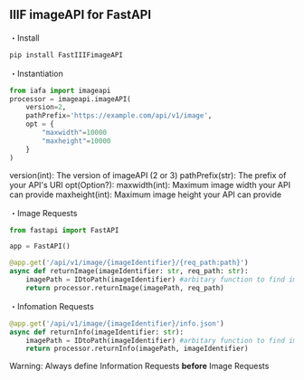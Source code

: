 ## IIIF imageAPI for FastAPI
・Install
```python
pip install FastIIIFimageAPI
```
・Instantiation
```python
from iafa import imageapi
processor = imageapi.imageAPI(
    version=2,
    pathPrefix='https://example.com/api/v1/image',
    opt = {
        "maxwidth"=10000
        "maxheight"=10000
    }
)
```
version(int): The version of imageAPI (2 or 3)
pathPrefix(str): The prefix of your API's URI
opt(Option?): 
    maxwidth(int): Maximum image width your API can provide
    maxheight(int): Maximum image height your API can provide
    
・Image Requests
```python
from fastapi import FastAPI

app = FastAPI()

@app.get('/api/v1/image/{imageIdentifier}/{req_path:path}')
async def returnImage(imageIdentifier: str, req_path: str):
    imagePath = IDtoPath(imageIdentifier) #arbitary function to find imagepath by imageIdentifier
    return processor.returnImage(imagePath, req_path)
```
・Infomation Requests
```python
@app.get('/api/v1/image/{imageIdentifier}/info.json')
async def returnInfo(imageIdentifier: str):
    imagePath = IDtoPath(imageIdentifier) #arbitary function to find imagepath by imageIdentifier
    return processor.returnInfo(imagePath, imageIdentifier)
```
Warning:
Always define Information Requests **before** Image Requests